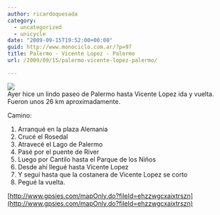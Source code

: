 ```yaml
---
author: ricardoquesada
category:
  - uncategorized
  - unicycle
date: "2009-09-15T19:52:00+00:00"
guid: http://www.monociclo.com.ar/?p=97
title: Palermo - Vicente Lopez - Palermo
url: /2009/09/15/palermo-vicente-lopez-palermo/

---
```

[![](http://lh6.ggpht.com/_7Tp7oCOlWFE/Sq96Cd_V5KI/AAAAAAAAXwo/X7XC9dI8e24/s400/IMG_0024.JPG)](http://lh6.ggpht.com/_7Tp7oCOlWFE/Sq96Cd_V5KI/AAAAAAAAXwo/X7XC9dI8e24/s400/IMG_0024.JPG)  
Ayer hice un lindo paseo de Palermo hasta Vicente Lopez ida y vuelta.  
Fueron unos 26 km aproximadamente.

Camino:  

1. Arranqué en la plaza Alemania
1. Crucé el Rosedal
1. Atravecé el Lago de Palermo
1. Pasé por el puente de River
1. Luego por Cantilo hasta el Parque de los Niños
1. Desde ahí llegué hasta Vicente Lopez
1. Y seguí hasta que la costanera de Vicente Lopez se corto
1. Pegué la vuelta.


[http://www.gpsies.com/mapOnly.do?fileId=ehzzwgcxaixtrszn](http://www.gpsies.com/mapOnly.do?fileId=ehzzwgcxaixtrszn)

